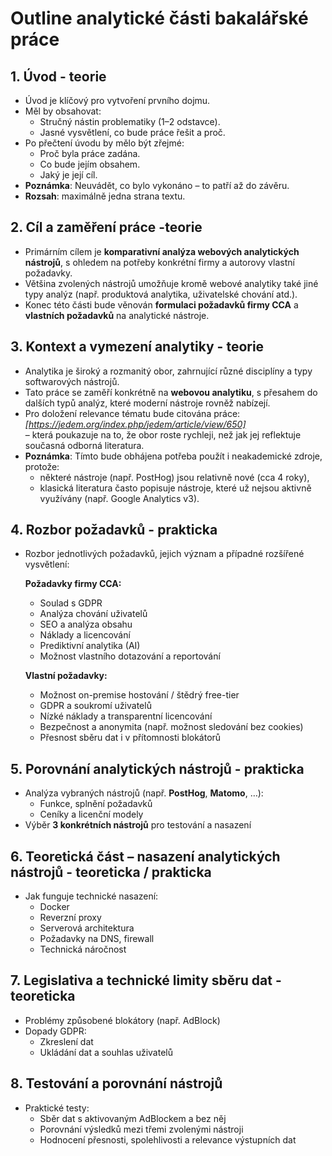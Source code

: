 # **Outline analytické části bakalářské práce**

## **1. Úvod - teorie**
- Úvod je klíčový pro vytvoření prvního dojmu.  
- Měl by obsahovat:
  - Stručný nástin problematiky (1–2 odstavce).
  - Jasné vysvětlení, co bude práce řešit a proč.
- Po přečtení úvodu by mělo být zřejmé:
  - Proč byla práce zadána.
  - Co bude jejím obsahem.
  - Jaký je její cíl.
- **Poznámka**: Neuvádět, co bylo vykonáno – to patří až do závěru.  
- **Rozsah**: maximálně jedna strana textu.

## **2. Cíl a zaměření práce -teorie**
- Primárním cílem je **komparativní analýza webových analytických nástrojů**, s ohledem na potřeby konkrétní firmy a autorovy vlastní požadavky.
- Většina zvolených nástrojů umožňuje kromě webové analytiky také jiné typy analýz (např. produktová analytika, uživatelské chování atd.).
- Konec této části bude věnován **formulaci požadavků firmy CCA** a **vlastních požadavků** na analytické nástroje.


## **3. Kontext a vymezení analytiky - teorie**
- Analytika je široký a rozmanitý obor, zahrnující různé disciplíny a typy softwarových nástrojů.
- Tato práce se zaměří konkrétně na **webovou analytiku**, s přesahem do dalších typů analýz, které moderní nástroje rovněž nabízejí.
- Pro doložení relevance tématu bude citována práce:  
  _[https://jedem.org/index.php/jedem/article/view/650]_  
  – která poukazuje na to, že obor roste rychleji, než jak jej reflektuje současná odborná literatura.
- **Poznámka**: Tímto bude obhájena potřeba použít i neakademické zdroje, protože:
  - některé nástroje (např. PostHog) jsou relativně nové (cca 4 roky),
  - klasická literatura často popisuje nástroje, které už nejsou aktivně využívány (např. Google Analytics v3).






## **4. Rozbor požadavků - prakticka**
- Rozbor jednotlivých požadavků, jejich význam a případné rozšířené vysvětlení:
  
  **Požadavky firmy CCA:**
  - Soulad s GDPR
  - Analýza chování uživatelů
  - SEO a analýza obsahu
  - Náklady a licencování
  - Prediktivní analytika (AI)
  - Možnost vlastního dotazování a reportování

  **Vlastní požadavky:**
  - Možnost on-premise hostování / štědrý free-tier
  - GDPR a soukromí uživatelů
  - Nízké náklady a transparentní licencování
  - Bezpečnost a anonymita (např. možnost sledování bez cookies)
  - Přesnost sběru dat i v přítomnosti blokátorů


## **5. Porovnání analytických nástrojů - prakticka**
- Analýza vybraných nástrojů (např. **PostHog**, **Matomo**, …):
  - Funkce, splnění požadavků
  - Ceníky a licenční modely
- Výběr **3 konkrétních nástrojů** pro testování a nasazení



## **6. Teoretická část – nasazení analytických nástrojů - teoreticka / prakticka**
- Jak funguje technické nasazení:
  - Docker
  - Reverzní proxy
  - Serverová architektura
  - Požadavky na DNS, firewall
  - Technická náročnost

## **7. Legislativa a technické limity sběru dat - teoreticka**
- Problémy způsobené blokátory (např. AdBlock)
- Dopady GDPR:
  - Zkreslení dat
  - Ukládání dat a souhlas uživatelů


## **8. Testování a porovnání nástrojů**
- Praktické testy:
  - Sběr dat s aktivovaným AdBlockem a bez něj
  - Porovnání výsledků mezi třemi zvolenými nástroji
  - Hodnocení přesnosti, spolehlivosti a relevance výstupních dat

